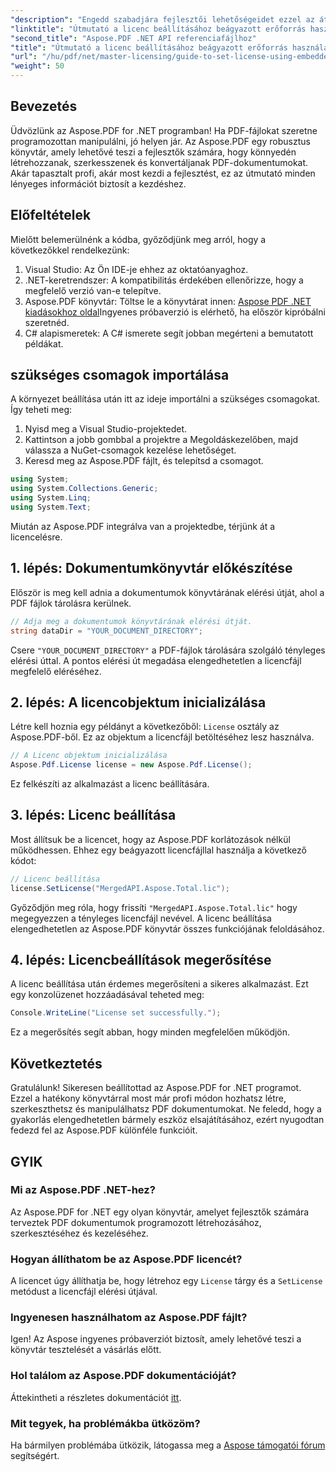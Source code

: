 ```yaml
---
"description": "Engedd szabadjára fejlesztői lehetőségeidet ezzel az átfogó útmutatóval az Aspose.PDF for .NET fájlhoz. Tanuld meg, hogyan hozhatsz létre, szerkeszthetsz és manipulálhatsz PDF dokumentumokat programozottan, könnyedén. Ez az oktatóanyag ismerteti az előfeltételeket és a lépésről lépésre szóló utasításokat."
"linktitle": "Útmutató a licenc beállításához beágyazott erőforrás használatával"
"second_title": "Aspose.PDF .NET API referenciafájlhoz"
"title": "Útmutató a licenc beállításához beágyazott erőforrás használatával"
"url": "/hu/pdf/net/master-licensing/guide-to-set-license-using-embedded-resource/"
"weight": 50
---
```


## Bevezetés

Üdvözlünk az Aspose.PDF for .NET programban! Ha PDF-fájlokat szeretne programozottan manipulálni, jó helyen jár. Az Aspose.PDF egy robusztus könyvtár, amely lehetővé teszi a fejlesztők számára, hogy könnyedén létrehozzanak, szerkesszenek és konvertáljanak PDF-dokumentumokat. Akár tapasztalt profi, akár most kezdi a fejlesztést, ez az útmutató minden lényeges információt biztosít a kezdéshez.

## Előfeltételek

Mielőtt belemerülnénk a kódba, győződjünk meg arról, hogy a következőkkel rendelkezünk:

1. Visual Studio: Az Ön IDE-je ehhez az oktatóanyaghoz.
2. .NET-keretrendszer: A kompatibilitás érdekében ellenőrizze, hogy a megfelelő verzió van-e telepítve.
3. Aspose.PDF könyvtár: Töltse le a könyvtárat innen: [Aspose PDF .NET kiadásokhoz oldal](https://releases.aspose.com/pdf/net/)Ingyenes próbaverzió is elérhető, ha először kipróbálni szeretnéd.
4. C# alapismeretek: A C# ismerete segít jobban megérteni a bemutatott példákat.

## szükséges csomagok importálása

A környezet beállítása után itt az ideje importálni a szükséges csomagokat. Így teheti meg:

1. Nyisd meg a Visual Studio-projektedet.
2. Kattintson a jobb gombbal a projektre a Megoldáskezelőben, majd válassza a NuGet-csomagok kezelése lehetőséget.
3. Keresd meg az Aspose.PDF fájlt, és telepítsd a csomagot.

```csharp
using System;
using System.Collections.Generic;
using System.Linq;
using System.Text;
```

Miután az Aspose.PDF integrálva van a projektedbe, térjünk át a licencelésre.

## 1. lépés: Dokumentumkönyvtár előkészítése

Először is meg kell adnia a dokumentumok könyvtárának elérési útját, ahol a PDF fájlok tárolásra kerülnek.

```csharp
// Adja meg a dokumentumok könyvtárának elérési útját.
string dataDir = "YOUR_DOCUMENT_DIRECTORY";
```

Csere `"YOUR_DOCUMENT_DIRECTORY"` a PDF-fájlok tárolására szolgáló tényleges elérési úttal. A pontos elérési út megadása elengedhetetlen a licencfájl megfelelő eléréséhez.

## 2. lépés: A licencobjektum inicializálása

Létre kell hoznia egy példányt a következőből: `License` osztály az Aspose.PDF-ből. Ez az objektum a licencfájl betöltéséhez lesz használva.

```csharp
// A Licenc objektum inicializálása
Aspose.Pdf.License license = new Aspose.Pdf.License();
```

Ez felkészíti az alkalmazást a licenc beállítására.

## 3. lépés: Licenc beállítása

Most állítsuk be a licencet, hogy az Aspose.PDF korlátozások nélkül működhessen. Ehhez egy beágyazott licencfájllal használja a következő kódot:

```csharp
// Licenc beállítása
license.SetLicense("MergedAPI.Aspose.Total.lic");
```

Győződjön meg róla, hogy frissíti `"MergedAPI.Aspose.Total.lic"` hogy megegyezzen a tényleges licencfájl nevével. A licenc beállítása elengedhetetlen az Aspose.PDF könyvtár összes funkciójának feloldásához.

## 4. lépés: Licencbeállítások megerősítése

A licenc beállítása után érdemes megerősíteni a sikeres alkalmazást. Ezt egy konzolüzenet hozzáadásával teheted meg:

```csharp
Console.WriteLine("License set successfully.");
```

Ez a megerősítés segít abban, hogy minden megfelelően működjön.

## Következtetés

Gratulálunk! Sikeresen beállítottad az Aspose.PDF for .NET programot. Ezzel a hatékony könyvtárral most már profi módon hozhatsz létre, szerkeszthetsz és manipulálhatsz PDF dokumentumokat. Ne feledd, hogy a gyakorlás elengedhetetlen bármely eszköz elsajátításához, ezért nyugodtan fedezd fel az Aspose.PDF különféle funkcióit.

## GYIK

### Mi az Aspose.PDF .NET-hez?
Az Aspose.PDF for .NET egy olyan könyvtár, amelyet fejlesztők számára terveztek PDF dokumentumok programozott létrehozásához, szerkesztéséhez és kezeléséhez.

### Hogyan állíthatom be az Aspose.PDF licencét?
A licencet úgy állíthatja be, hogy létrehoz egy `License` tárgy és a `SetLicense` metódust a licencfájl elérési útjával.

### Ingyenesen használhatom az Aspose.PDF fájlt?
Igen! Az Aspose ingyenes próbaverziót biztosít, amely lehetővé teszi a könyvtár tesztelését a vásárlás előtt.

### Hol találom az Aspose.PDF dokumentációját?
Áttekintheti a részletes dokumentációt [itt](https://reference.aspose.com/pdf/net/).

### Mit tegyek, ha problémákba ütközöm?
Ha bármilyen problémába ütközik, látogassa meg a [Aspose támogatói fórum](https://forum.aspose.com/c/pdf/10) segítségért.